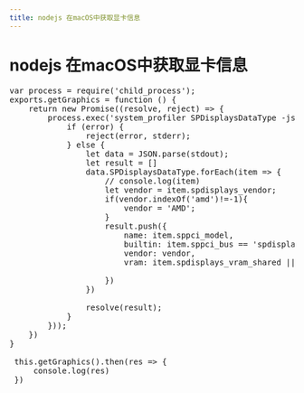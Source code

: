 ```yaml
---
title: nodejs 在macOS中获取显卡信息
---
```


# nodejs 在macOS中获取显卡信息

<pre class="brush:js;toolbar:false">var&nbsp;process&nbsp;=&nbsp;require(&#39;child_process&#39;);
exports.getGraphics&nbsp;=&nbsp;function&nbsp;()&nbsp;{
&nbsp;&nbsp;&nbsp;&nbsp;return&nbsp;new&nbsp;Promise((resolve,&nbsp;reject)&nbsp;=&gt;&nbsp;{
&nbsp;&nbsp;&nbsp;&nbsp;&nbsp;&nbsp;&nbsp;&nbsp;process.exec(&#39;system_profiler&nbsp;SPDisplaysDataType&nbsp;-json&#39;,&nbsp;((error,&nbsp;stdout,&nbsp;stderr)&nbsp;=&gt;&nbsp;{
&nbsp;&nbsp;&nbsp;&nbsp;&nbsp;&nbsp;&nbsp;&nbsp;&nbsp;&nbsp;&nbsp;&nbsp;if&nbsp;(error)&nbsp;{
&nbsp;&nbsp;&nbsp;&nbsp;&nbsp;&nbsp;&nbsp;&nbsp;&nbsp;&nbsp;&nbsp;&nbsp;&nbsp;&nbsp;&nbsp;&nbsp;reject(error,&nbsp;stderr);
&nbsp;&nbsp;&nbsp;&nbsp;&nbsp;&nbsp;&nbsp;&nbsp;&nbsp;&nbsp;&nbsp;&nbsp;}&nbsp;else&nbsp;{
&nbsp;&nbsp;&nbsp;&nbsp;&nbsp;&nbsp;&nbsp;&nbsp;&nbsp;&nbsp;&nbsp;&nbsp;&nbsp;&nbsp;&nbsp;&nbsp;let&nbsp;data&nbsp;=&nbsp;JSON.parse(stdout);
&nbsp;&nbsp;&nbsp;&nbsp;&nbsp;&nbsp;&nbsp;&nbsp;&nbsp;&nbsp;&nbsp;&nbsp;&nbsp;&nbsp;&nbsp;&nbsp;let&nbsp;result&nbsp;=&nbsp;[]
&nbsp;&nbsp;&nbsp;&nbsp;&nbsp;&nbsp;&nbsp;&nbsp;&nbsp;&nbsp;&nbsp;&nbsp;&nbsp;&nbsp;&nbsp;&nbsp;data.SPDisplaysDataType.forEach(item&nbsp;=&gt;&nbsp;{
&nbsp;&nbsp;&nbsp;&nbsp;&nbsp;&nbsp;&nbsp;&nbsp;&nbsp;&nbsp;&nbsp;&nbsp;&nbsp;&nbsp;&nbsp;&nbsp;&nbsp;&nbsp;&nbsp;&nbsp;//&nbsp;console.log(item)
&nbsp;&nbsp;&nbsp;&nbsp;&nbsp;&nbsp;&nbsp;&nbsp;&nbsp;&nbsp;&nbsp;&nbsp;&nbsp;&nbsp;&nbsp;&nbsp;&nbsp;&nbsp;&nbsp;&nbsp;let&nbsp;vendor&nbsp;=&nbsp;item.spdisplays_vendor;
&nbsp;&nbsp;&nbsp;&nbsp;&nbsp;&nbsp;&nbsp;&nbsp;&nbsp;&nbsp;&nbsp;&nbsp;&nbsp;&nbsp;&nbsp;&nbsp;&nbsp;&nbsp;&nbsp;&nbsp;if(vendor.indexOf(&#39;amd&#39;)!=-1){
&nbsp;&nbsp;&nbsp;&nbsp;&nbsp;&nbsp;&nbsp;&nbsp;&nbsp;&nbsp;&nbsp;&nbsp;&nbsp;&nbsp;&nbsp;&nbsp;&nbsp;&nbsp;&nbsp;&nbsp;&nbsp;&nbsp;&nbsp;&nbsp;vendor&nbsp;=&nbsp;&#39;AMD&#39;;
&nbsp;&nbsp;&nbsp;&nbsp;&nbsp;&nbsp;&nbsp;&nbsp;&nbsp;&nbsp;&nbsp;&nbsp;&nbsp;&nbsp;&nbsp;&nbsp;&nbsp;&nbsp;&nbsp;&nbsp;}
&nbsp;&nbsp;&nbsp;&nbsp;&nbsp;&nbsp;&nbsp;&nbsp;&nbsp;&nbsp;&nbsp;&nbsp;&nbsp;&nbsp;&nbsp;&nbsp;&nbsp;&nbsp;&nbsp;&nbsp;result.push({
&nbsp;&nbsp;&nbsp;&nbsp;&nbsp;&nbsp;&nbsp;&nbsp;&nbsp;&nbsp;&nbsp;&nbsp;&nbsp;&nbsp;&nbsp;&nbsp;&nbsp;&nbsp;&nbsp;&nbsp;&nbsp;&nbsp;&nbsp;&nbsp;name:&nbsp;item.sppci_model,
&nbsp;&nbsp;&nbsp;&nbsp;&nbsp;&nbsp;&nbsp;&nbsp;&nbsp;&nbsp;&nbsp;&nbsp;&nbsp;&nbsp;&nbsp;&nbsp;&nbsp;&nbsp;&nbsp;&nbsp;&nbsp;&nbsp;&nbsp;&nbsp;builtin:&nbsp;item.sppci_bus&nbsp;==&nbsp;&#39;spdisplays_builtin&#39;,
&nbsp;&nbsp;&nbsp;&nbsp;&nbsp;&nbsp;&nbsp;&nbsp;&nbsp;&nbsp;&nbsp;&nbsp;&nbsp;&nbsp;&nbsp;&nbsp;&nbsp;&nbsp;&nbsp;&nbsp;&nbsp;&nbsp;&nbsp;&nbsp;vendor:&nbsp;vendor,
&nbsp;&nbsp;&nbsp;&nbsp;&nbsp;&nbsp;&nbsp;&nbsp;&nbsp;&nbsp;&nbsp;&nbsp;&nbsp;&nbsp;&nbsp;&nbsp;&nbsp;&nbsp;&nbsp;&nbsp;&nbsp;&nbsp;&nbsp;&nbsp;vram:&nbsp;item.spdisplays_vram_shared&nbsp;||&nbsp;item.spdisplays_vram

&nbsp;&nbsp;&nbsp;&nbsp;&nbsp;&nbsp;&nbsp;&nbsp;&nbsp;&nbsp;&nbsp;&nbsp;&nbsp;&nbsp;&nbsp;&nbsp;&nbsp;&nbsp;&nbsp;&nbsp;})
&nbsp;&nbsp;&nbsp;&nbsp;&nbsp;&nbsp;&nbsp;&nbsp;&nbsp;&nbsp;&nbsp;&nbsp;&nbsp;&nbsp;&nbsp;&nbsp;})

&nbsp;&nbsp;&nbsp;&nbsp;&nbsp;&nbsp;&nbsp;&nbsp;&nbsp;&nbsp;&nbsp;&nbsp;&nbsp;&nbsp;&nbsp;&nbsp;resolve(result);
&nbsp;&nbsp;&nbsp;&nbsp;&nbsp;&nbsp;&nbsp;&nbsp;&nbsp;&nbsp;&nbsp;&nbsp;}
&nbsp;&nbsp;&nbsp;&nbsp;&nbsp;&nbsp;&nbsp;&nbsp;}));
&nbsp;&nbsp;&nbsp;&nbsp;})
}

&nbsp;this.getGraphics().then(res&nbsp;=&gt;&nbsp;{
&nbsp;&nbsp;&nbsp;&nbsp;&nbsp;console.log(res)
&nbsp;})</pre><p><br/></p>


